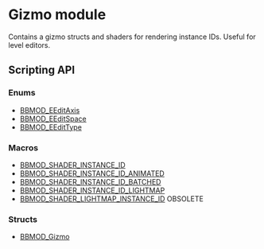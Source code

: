 # Gizmo module
Contains a gizmo structs and shaders for rendering instance IDs. Useful for level editors.

## Scripting API
### Enums
* [BBMOD_EEditAxis](./BBMOD_EEditAxis.html)
* [BBMOD_EEditSpace](./BBMOD_EEditSpace.html)
* [BBMOD_EEditType](./BBMOD_EEditType.html)

### Macros
* [BBMOD_SHADER_INSTANCE_ID](./BBMOD_SHADER_INSTANCE_ID.html)
* [BBMOD_SHADER_INSTANCE_ID_ANIMATED](./BBMOD_SHADER_INSTANCE_ID_ANIMATED.html)
* [BBMOD_SHADER_INSTANCE_ID_BATCHED](./BBMOD_SHADER_INSTANCE_ID_BATCHED.html)
* [BBMOD_SHADER_INSTANCE_ID_LIGHTMAP](./BBMOD_SHADER_INSTANCE_ID_LIGHTMAP.html)
* [BBMOD_SHADER_LIGHTMAP_INSTANCE_ID](./BBMOD_SHADER_LIGHTMAP_INSTANCE_ID.html) <span class="badge badge-danger">OBSOLETE</span>

### Structs
* [BBMOD_Gizmo](./BBMOD_Gizmo.html)
